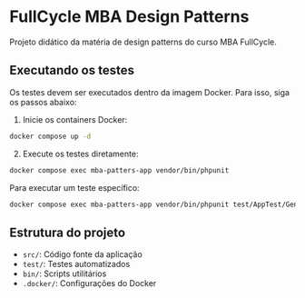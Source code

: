 # FullCycle MBA Design Patterns

Projeto didático da matéria de design patterns do curso MBA FullCycle.

## Executando os testes

Os testes devem ser executados dentro da imagem Docker. Para isso, siga os passos abaixo:

1. Inicie os containers Docker:

```bash
docker compose up -d
```

2. Execute os testes diretamente:

```bash
docker compose exec mba-patters-app vendor/bin/phpunit
```

Para executar um teste específico:

```bash
docker compose exec mba-patters-app vendor/bin/phpunit test/AppTest/GenerateInvoicesTest.php
```

## Estrutura do projeto

- `src/`: Código fonte da aplicação
- `test/`: Testes automatizados
- `bin/`: Scripts utilitários
- `.docker/`: Configurações do Docker

